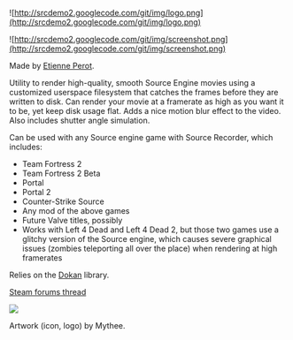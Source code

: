 ![http://srcdemo2.googlecode.com/git/img/logo.png](http://srcdemo2.googlecode.com/git/img/logo.png)





![http://srcdemo2.googlecode.com/git/img/screenshot.png](http://srcdemo2.googlecode.com/git/img/screenshot.png)




Made by <a href='http://steamcommunity.com/id/WindPower'>Etienne Perot</a>.

Utility to render high-quality, smooth Source Engine movies using a customized userspace filesystem that catches the frames before they are written to disk. Can render your movie at a framerate as high as you want it to be, yet keep disk usage flat. Adds a nice motion blur effect to the video. Also includes shutter angle simulation.

Can be used with any Source engine game with Source Recorder, which includes:
  * Team Fortress 2
  * Team Fortress 2 Beta
  * Portal
  * Portal 2
  * Counter-Strike Source
  * Any mod of the above games
  * Future Valve titles, possibly
  * Works with Left 4 Dead and Left 4 Dead 2, but those two games use a glitchy version of the Source engine, which causes severe graphical issues (zombies teleporting all over the place) when rendering at high framerates

Relies on the [Dokan](http://dokan-dev.net/en/) library.

<a href='http://forums.steampowered.com/forums/showthread.php?p=25171193'>Steam forums thread</a>

<a href='http://forums.steampowered.com/forums/showthread.php?p=25171193'><img src='http://srcdemo2.googlecode.com/git/img/steam-192.png' /></a>


Artwork (icon, logo) by Mythee.